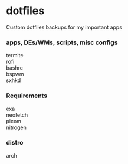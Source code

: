 # dotfiles
Custom dotfiles backups for my important apps

### apps, DEs/WMs, scripts, misc configs
termite \
rofi \
bashrc \
bspwm \
sxhkd 

### Requirements
exa \
neofetch \
picom \
nitrogen

### distro
arch
